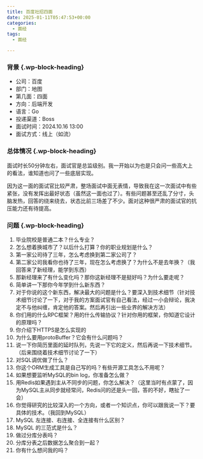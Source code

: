 ```yaml
---
title: 百度社招四面
date: 2025-01-11T05:47:53+00:00
categories:
  - 面经
tags:
  - 面经

---
```

### 背景 {.wp-block-heading}

  * 公司：百度
  * 部门：地图
  * 第几面：四面
  * 方向：后端开发
  * 语言：Go
  * 投递渠道：Boss
  * 面试时间：2024.10.16 13:00
  * 面试方式：线上（如流）

### 总体情况 {.wp-block-heading}

面试时长50分钟左右，面试官是总监级别。我一开始以为也是只会问一些高大上的看法，谁知道也问了一些底层实现。

因为这一面的面试官比较严肃，整场面试中面无表情，导致我在这一次面试中有些紧张，没有发挥出最好状态（虽然这一面也过了）。有些问题甚至还乱了分寸，头脑发热，回答的绕来绕去，状态比前三场差了不少。面对这种很严肃的面试官的抗压能力还有待提高。

### 问题 {.wp-block-heading}

  1. 毕业院校是普通二本？什么专业？
  2. 怎么想着换城市了？以后什么打算？你的职业规划是什么？
  3. 第一家公司待了三年，怎么考虑换到第二家公司了？
  4. 第二家公司我看你也待了三年，现在怎么考虑换了？为什么不是去年换？（我回答来了新经理，能学到东西）
  5. 那新经理来了有什么变化吗？那你这新经理不是挺好吗？为什么要走呢？
  6. 简单讲一下那你今年学到什么新东西？
  7. 对于你说的这个新东西，解决最大的问题是什么？要深入到技术细节（针对技术细节讨论了一下，对于我的方案面试官有自己看法，经过一小会辩论，我决定不与他纠缠，肯定他的答案。然后再引出一些业界的解决方法）
  8. 你们用的什么RPC框架？用的什么传输协议？针对你用的框架，你知道它设计的原理吗？
  9. 你介绍下HTTPS是怎么实现的
 10. 为什么要用protoBuffer？它会有什么问题吗？
 11. 说一下你简历里面的延时队列，先说一下它的定义，然后再说一下技术细节。（后来围绕着技术细节讨论了一下）
 12. 对SQL调优做了什么？
 13. 你这个ORM生成工具是自己写的吗？有些开源工具怎么不用呢？
 14. 如果想要监听MySQL的bin log，你准备怎么做？
 15. 用Redis如果遇到主从不同步的问题，你怎么解决？（这里当时有点蒙了，因为MySQL主从同步就经常问，Redis问的还是头一回，答的不好，瞎扯了一会）
 16. 你觉得研究的比较深入的一个方向，或者一个知识点，你可以跟我说一下？要具体的技术。（我回到MySQL）
 17. MySQL 左连接、右连接、全连接有什么区别？
 18. MySQL 的三范式是什么？
 19. 做过分库分表吗？
 20. 分库分表之后数据怎么聚合到一起？
 21. 你有什么想问我的吗？